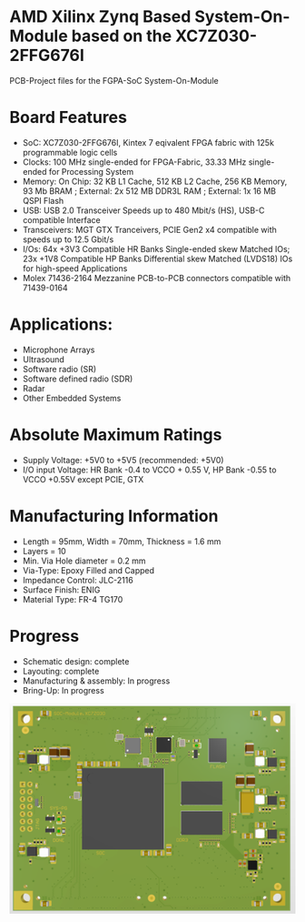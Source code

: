 # AMD Xilinx Zynq Based System-On-Module based on the XC7Z030-2FFG676I

PCB-Project files for the FGPA-SoC System-On-Module

# Board Features

- SoC: XC7Z030-2FFG676I, Kintex 7 eqivalent FPGA fabric with 125k programmable logic cells
- Clocks: 100 MHz single-ended for FPGA-Fabric, 33.33 MHz single-ended for Processing System
- Memory: On Chip: 32 KB L1 Cache, 512 KB L2 Cache, 256 KB Memory, 93 Mb BRAM ; External: 2x 512 MB DDR3L RAM ; External: 1x 16 MB QSPI Flash
- USB: USB 2.0 Transceiver Speeds up to 480 Mbit/s (HS), USB-C compatible Interface
- Transceivers: MGT GTX Tranceivers, PCIE Gen2 x4 compatible with speeds up to 12.5 Gbit/s
- I/Os: 64x +3V3 Compatible HR Banks Single-ended skew Matched IOs; 23x +1V8 Compatible HP Banks Differential skew Matched (LVDS18) IOs for high-speed Applications
- Molex 71436-2164 Mezzanine PCB-to-PCB connectors compatible with 71439-0164

# Applications:

- Microphone Arrays
- Ultrasound
- Software radio (SR)
- Software defined radio (SDR)
- Radar
- Other Embedded Systems

# Absolute Maximum Ratings

- Supply Voltage: +5V0 to +5V5 (recommended: +5V0)
- I/O input Voltage: HR Bank -0.4 to VCCO + 0.55 V, HP Bank -0.55 to VCCO +0.55V except PCIE, GTX

# Manufacturing Information

- Length = 95mm, Width = 70mm, Thickness = 1.6 mm
- Layers = 10
- Min. Via Hole diameter = 0.2 mm
- Via-Type: Epoxy Filled and Capped
- Impedance Control: JLC-2116
- Surface Finish: ENIG
- Material Type: FR-4 TG170

# Progress

- Schematic design: complete
- Layouting: complete
- Manufacturing & assembly: In progress
- Bring-Up: In progress

![hsADDAperiphIMG](https://github.com/myildirim6198/HighSpeedZynqHWPlattform/blob/main/XilinxZynq7030SOM/Images/PictureSOM.png?raw=true)

